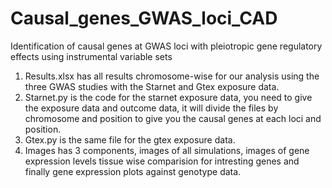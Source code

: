 # Causal_genes_GWAS_loci_CAD
  Identification of causal genes at GWAS loci with pleiotropic gene regulatory effects using instrumental variable sets
  
  
1. Results.xlsx has all results chromosome-wise for our analysis using the three GWAS studies with the Starnet and Gtex exposure data. 
2. Starnet.py is the code for the starnet exposure data, you need to give the exposure data and outcome data, it will divide the files by chromosome
   and position to give you the causal genes at each loci and position.
3. Gtex.py is the same file for the gtex exposure data.
4. Images has 3 components, images of all simulations, images of gene expression levels tissue wise comparision for intresting genes and finally gene          expression plots against genotype data. 
